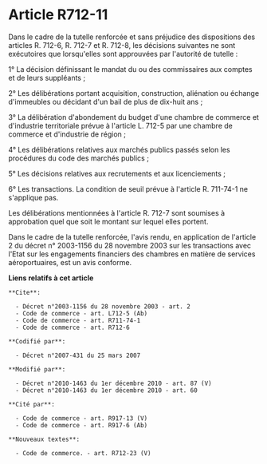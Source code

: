 # Article R712-11

Dans le cadre de la tutelle renforcée et sans préjudice des dispositions des articles R. 712-6, R. 712-7 et R. 712-8, les
décisions suivantes ne sont exécutoires que lorsqu'elles sont approuvées par l'autorité de tutelle : 

1° La décision définissant le mandat du ou des commissaires aux comptes et de leurs suppléants ; 

2° Les délibérations portant acquisition, construction, aliénation ou échange d'immeubles ou décidant d'un bail de plus de
dix-huit ans ; 

3° La délibération d'abondement du budget d'une chambre de commerce et d'industrie territoriale prévue à l'article L. 712-5
par une chambre de commerce et d'industrie de région ; 

4° Les délibérations relatives aux marchés publics passés selon les procédures du code des marchés publics ; 

5° Les décisions relatives aux recrutements et aux licenciements ; 

6° Les transactions. La condition de seuil prévue à l'article R. 711-74-1 ne s'applique pas. 

Les délibérations mentionnées à l'article R. 712-7 sont soumises à approbation quel que soit le montant sur lequel elles
portent. 

Dans le cadre de la tutelle renforcée, l'avis rendu, en application de l'article 2 du décret n° 2003-1156 du 28 novembre 2003
sur les transactions avec l'Etat sur les engagements financiers des chambres en matière de services aéroportuaires, est un
avis conforme.

**Liens relatifs à cet article**

	**Cite**:

	  - Décret n°2003-1156 du 28 novembre 2003 - art. 2
	  - Code de commerce - art. L712-5 (Ab)
	  - Code de commerce - art. R711-74-1
	  - Code de commerce - art. R712-6

	**Codifié par**:

	  - Décret n°2007-431 du 25 mars 2007

	**Modifié par**:

	  - Décret n°2010-1463 du 1er décembre 2010 - art. 87 (V)
	  - Décret n°2010-1463 du 1er décembre 2010 - art. 60

	**Cité par**:

	  - Code de commerce - art. R917-13 (V)
	  - Code de commerce - art. R917-6 (Ab)

	**Nouveaux textes**:

	  - Code de commerce. - art. R712-23 (V)
